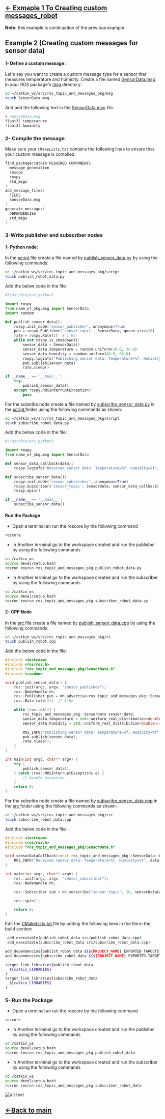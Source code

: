 ## [<- Exmaple 1 To Creating custom messages_robot](/ROS-Messages-and-Topics/source/example_custom_message_robot.md)

**Note:** this example is continuation of the previous example.

## Example 2 (Creating custom messages for sensor data)


#### 1- Define a custom message :
Let's say you want to create a custom message type for a sensor that measures temperature and humidity. 
Create a file named [SensorData.msg](../ros_topic_and_messages_pkg/msg/SensorData.msg) in your ROS package's [msg](../ros_topic_and_messages_pkg/msg) directory:

```bash
cd ~/catkin_ws/src/ros_topic_and_messages_pkg/msg
touch SensorData.msg
```
And add the following text in the [SensorData.msg](../ros_topic_and_messages_pkg/msg/SensorData.msg) file.
 
```bash
# SensorData.msg
float32 temperature
float32 humidity
```
### 2- Compile the message
Make sure your `CMakeLists.txt` contains the following lines to ensure that your custom message is compiled:

```Cpp
find_package(catkin REQUIRED COMPONENTS
  message_generation
  roscpp
  rospy
  std_msgs
)
add_message_files(
  FILES
  SensorData.msg
)
generate_messages(
  DEPENDENCIES
  std_msgs
)
```
### 3-Write publisher and subscriber nodes

#### 1- Python node:

In the [script ](../ros_topic_and_messages_pkg/script) file create a file named by [publish_sensor_data.py](../ros_topic_and_messages_pkg/script/publish_sensor_data.py) by using the following commands:

```bash
cd ~/catkin_ws/src/ros_topic_and_messages_pkg/script
touch publish_robot_data.py
```
Add the below code in the file:

```py
#!/usr/bin/env python3

import rospy
from name_of_pkg.msg import SensorData
import random

def publish_sensor_data():
    rospy.init_node('sensor_publisher', anonymous=True)
    pub = rospy.Publisher('sensor_topic', SensorData, queue_size=10)
    rate = rospy.Rate(1)  # 1 Hz
    while not rospy.is_shutdown():
        sensor_data = SensorData()
        sensor_data.temperature = random.uniform(20.0, 30.0)
        sensor_data.humidity = random.uniform(40.0, 60.0)
        rospy.loginfo("Publishing sensor data: Temperature=%f, Humidity=%f", sensor_data.temperature, sensor_data.humidity)
        pub.publish(sensor_data)
        rate.sleep()

if __name__ == '__main__':
    try:
        publish_sensor_data()
    except rospy.ROSInterruptException:
        pass

```
For the subsribe node create a file named by [subscribe_sensor_data.py](../ros_topic_and_messages_pkg/script/subscribe_sensor_data.py) in the [script ](../ros_topic_and_messages_pkg/script) folder using the following commands as shown:

```bash
cd ~/catkin_ws/src/ros_topic_and_messages_pkg/script
touch subscribe_robot_data.py
```
Add the below code in the file:
 
```py
#!/usr/bin/env python3

import rospy
from name_of_pkg.msg import SensorData

def sensor_data_callback(data):
    rospy.loginfo("Received sensor data: Temperature=%f, Humidity=%f", data.temperature, data.humidity)

def subscribe_sensor_data():
    rospy.init_node('sensor_subscriber', anonymous=True)
    rospy.Subscriber('sensor_topic', SensorData, sensor_data_callback)
    rospy.spin()

if __name__ == '__main__':
    subscribe_sensor_data()

```
####  Run the Package

* Open a terminal an run the roscore by the following command

```bash
roscore
```

* In Another terminal go to the workspace created and run the publisher by using the following commands

```bash
cd /catkin_ws
source devel/setup.bash
rosrun rosrun ros_topic_and_messages_pkg publish_robot_data.py
```

* In Another terminal go to the workspace created and run the subscriber by using the following commands

```bash
cd /catkin_ws
source devel/setup.bash
rosrun rosrun ros_topic_and_messages_pkg subscriber_robot_data.py
```
#### 2- CPP Node

In the [src ](../ros_topic_and_messages_pkg/src) file create a file named by [publish_sensor_data.cpp](../ros_topic_and_messages_pkg/src/publish_sensor_data.cpp) by using the following commands:

```bash
cd ~/catkin_ws/src/ros_topic_and_messages_pkg/rc
touch publish_robot.cpp
```
Add the below code in the file:

```cpp
#include <iostream>
#include <ros/ros.h>
#include "ros_topic_and_messages_pkg/SensorData.h"
#include <random>

void publish_sensor_data() {
    ros::init(argc, argv, "sensor_publisher");
    ros::NodeHandle nh;
    ros::Publisher pub = nh.advertise<ros_topic_and_messages_pkg::SensorData>("sensor_topic", 10);
    ros::Rate rate(1);  // 1 Hz

    while (ros::ok()) {
        ros_topic_and_messages_pkg::SensorData sensor_data;
        sensor_data.temperature = std::uniform_real_distribution<double>(20.0, 30.0)(std::default_random_engine());
        sensor_data.humidity = std::uniform_real_distribution<double>(40.0, 60.0)(std::default_random_engine());

        ROS_INFO("Publishing sensor data: Temperature=%f, Humidity=%f", sensor_data.temperature, sensor_data.humidity);
        pub.publish(sensor_data);
        rate.sleep();
    }
}

int main(int argc, char** argv) {
    try {
        publish_sensor_data();
    } catch (ros::ROSInterruptException& e) {
        // Handle exception
    }
    return 0;
}

```
For the subsribe node create a file named by [subscribe_sensor_data.cpp](../ros_topic_and_messages_pkg/src/subscribe_sensor_data.cpp) in the [src ](../ros_topic_and_messages_pkg/src) folder using the following commands as shown:

```bash
cd ~/catkin_ws/src/ros_topic_and_messages_pkg/src
touch subscribe_robot_data.cpp
```
Add the below code in the file:

```cpp
#include <iostream>
#include <ros/ros.h>
#include "ros_topic_and_messages_pkg/SensorData.h"

void sensorDataCallback(const ros_topic_and_messages_pkg::SensorData::ConstPtr& data) {
    ROS_INFO("Received sensor data: Temperature=%f, Humidity=%f", data->temperature, data->humidity);
}

int main(int argc, char** argv) {
    ros::init(argc, argv, "sensor_subscriber");
    ros::NodeHandle nh;

    ros::Subscriber sub = nh.subscribe("sensor_topic", 10, sensorDataCallback);

    ros::spin();

    return 0;
}

```

Edit the [CMakeLists.txt ](../ros_topic_and_messages_pkg/CMakeLists.txt) file by adding the following lines in the file in the build section:

```bash
 add_executable(publish_robot_data src/publish_robot_data.cpp)
 add_executable(subscribe_robot_data src/subscribe_robot_data.cpp)
 ```

 ```bash
 add_dependencies(publish_robot_data ${${PROJECT_NAME}_EXPORTED_TARGETS} ${catkin_EXPORTED_TARGETS})
 add_dependencies(subscribe_robot_data ${${PROJECT_NAME}_EXPORTED_TARGETS} ${catkin_EXPORTED_TARGETS})
 ```
 ```bash
 target_link_libraries(publish_robot_data
   ${catkin_LIBRARIES}
 )
 target_link_libraries(subscribe_robot_data
   ${catkin_LIBRARIES}
 )
 ```
### 5- Run the Package

* Open a terminal an run the roscore by the following command

```bash
roscore
```

* In Another terminal go to the workspace created and run the publisher by using the following commands

```bash
cd /catkin_ws
source devel/setup.bash
rosrun rosrun ros_topic_and_messages_pkg publish_robot_data
```

* In Another terminal go to the workspace created and run the subscriber by using the following commands

```bash
cd /catkin_ws
source devel/setup.bash
rosrun rosrun ros_topic_and_messages_pkg subscriber_robot_data
```

![alt text](../images/5.png)

## [<-Back to main](../ros_topic_and_messages.md)

